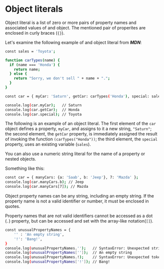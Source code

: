 # Object literals

Object literal is a list of zero or more pairs of property names and associated values of and object. The mentioned pair of properites are enclosed in curly braces (`{}`).

Let's examine the following example of and object literal from **_MDN_**:

```sh
const sales = 'Toyota';

function carTypes(name) {
  if (name === 'Honda') {
    return name;
  } else {
    return "Sorry, we don't sell " + name + ".";
  }
}

const car = { myCar: 'Saturn', getCar: carTypes('Honda'), special: sales };

console.log(car.myCar);   // Saturn
console.log(car.getCar);  // Honda
console.log(car.special); // Toyota
```

The following is an example of an object literal. The first element of the `car` object defines a property, `myCar`, and assigns to it a new string, `"Saturn"`; the second element, the `getCar` property, is immediately assigned the result of invoking the function `(carTypes("Honda"))`; the third element, the `special` property, uses an existing variable (`sales`).

You can also use a numeric string literal for the name of a property or nested objects.

Something like this:

```sh
const car = { manyCars: {a: 'Saab', b: 'Jeep'}, 7: 'Mazda' };
console.log(car.manyCars.b); // Jeep
console.log(car.manyCars[7]); // Mazda
```

Object property names can be any string, including an empty string. If the property name is not a valid identifier or number, it must be enclosed in quotes.

Property names that are not valid identifiers cannot be accessed as a dot (`.`) property, but can be accessed and set with the array-like notation(`[]`).

```sh
const unusualPropertyNames = {
    '' : 'An empty string',
    '!': 'Bang!',
}
console.log(unusualPropertyNames.'');   // SyntaxError: Unexpected string
console.log(unusualPropertyNames['']);  // An empty string
console.log(unusualPropertyNames.!);    // SyntaxError: Unexpected token !
console.log(unusualPropertyNames['!']); // Bang!
```
